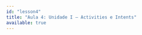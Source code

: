 ```yaml
---
id: "lesson4"
title: "Aula 4: Unidade I – Activities e Intents"
available: true
---
```


<script setup lang="ts">
import LessonRenderer from '@/components/lesson/LessonRenderer.vue';
import lessonData from './lesson4.json';
</script>

<LessonRenderer :data="lessonData" />
